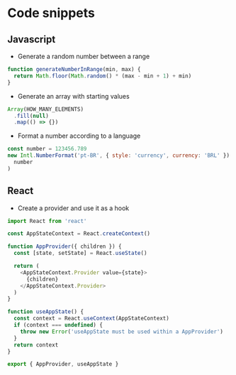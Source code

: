 # Code snippets

## Javascript

- Generate a random number between a range

```javascript
function generateNumberInRange(min, max) {
  return Math.floor(Math.random() * (max - min + 1) + min)
}
```

- Generate an array with starting values

```javascript
Array(HOW_MANY_ELEMENTS)
  .fill(null)
  .map(() => {})
```

- Format a number according to a language

```javascript
const number = 123456.789
new Intl.NumberFormat('pt-BR', { style: 'currency', currency: 'BRL' }).format(
  number
)
```

## React

- Create a provider and use it as a hook

```javascript
import React from 'react'

const AppStateContext = React.createContext()

function AppProvider({ children }) {
  const [state, setState] = React.useState()

  return (
    <AppStateContext.Provider value={state}>
      {children}
    </AppStateContext.Provider>
  )
}

function useAppState() {
  const context = React.useContext(AppStateContext)
  if (context === undefined) {
    throw new Error('useAppState must be used within a AppProvider')
  }
  return context
}

export { AppProvider, useAppState }
```
